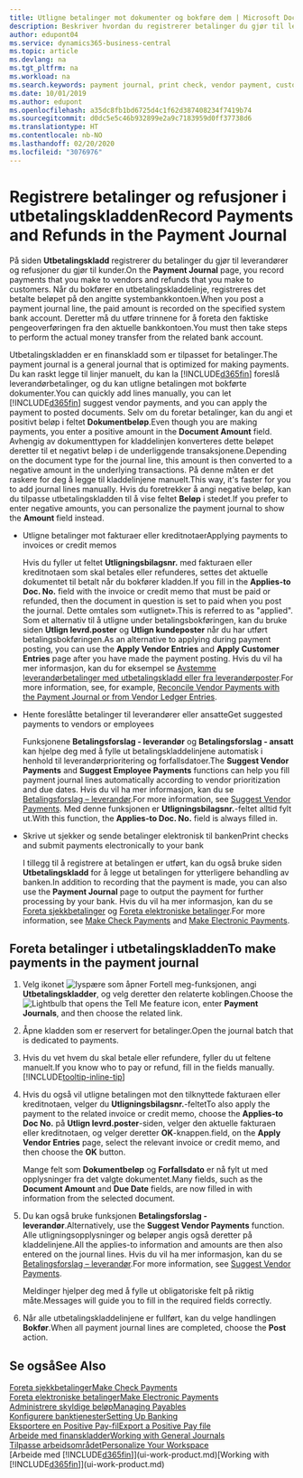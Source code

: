```yaml
---
title: Utligne betalinger mot dokumenter og bokføre dem | Microsoft Docs
description: Beskriver hvordan du registrerer betalinger du gjør til leverandører og refusjoner du gjør til kunder.
author: edupont04
ms.service: dynamics365-business-central
ms.topic: article
ms.devlang: na
ms.tgt_pltfrm: na
ms.workload: na
ms.search.keywords: payment journal, print check, vendor payment, customer refund, creditor, debt, balance due, AP
ms.date: 10/01/2019
ms.author: edupont
ms.openlocfilehash: a35dc8fb1bd6725d4c1f62d387408234f7419b74
ms.sourcegitcommit: d0dc5e5c46b932899e2a9c7183959d0ff37738d6
ms.translationtype: HT
ms.contentlocale: nb-NO
ms.lasthandoff: 02/20/2020
ms.locfileid: "3076976"
---
```

# <a name="record-payments-and-refunds-in-the-payment-journal"></a><span data-ttu-id="75b44-103">Registrere betalinger og refusjoner i utbetalingskladden</span><span class="sxs-lookup"><span data-stu-id="75b44-103">Record Payments and Refunds in the Payment Journal</span></span>

<span data-ttu-id="75b44-104">På siden **Utbetalingskladd** registrerer du betalinger du gjør til leverandører og refusjoner du gjør til kunder.</span><span class="sxs-lookup"><span data-stu-id="75b44-104">On the **Payment Journal** page, you record payments that you make to vendors and refunds that you make to customers.</span></span> <span data-ttu-id="75b44-105">Når du bokfører en utbetalingskladdelinje, registreres det betalte beløpet på den angitte systembankkontoen.</span><span class="sxs-lookup"><span data-stu-id="75b44-105">When you post a payment journal line, the paid amount is recorded on the specified system bank account.</span></span> <span data-ttu-id="75b44-106">Deretter må du utføre trinnene for å foreta den faktiske pengeoverføringen fra den aktuelle bankkontoen.</span><span class="sxs-lookup"><span data-stu-id="75b44-106">You must then take steps to perform the actual money transfer from the related bank account.</span></span>  

<span data-ttu-id="75b44-107">Utbetalingskladden er en finanskladd som er tilpasset for betalinger.</span><span class="sxs-lookup"><span data-stu-id="75b44-107">The payment journal is a general journal that is optimized for making payments.</span></span> <span data-ttu-id="75b44-108">Du kan raskt legge til linjer manuelt, du kan la [!INCLUDE[d365fin](includes/d365fin_md.md)] foreslå leverandørbetalinger, og du kan utligne betalingen mot bokførte dokumenter.</span><span class="sxs-lookup"><span data-stu-id="75b44-108">You can quickly add lines manually, you can let [!INCLUDE[d365fin](includes/d365fin_md.md)] suggest vendor payments, and you can apply the payment to posted documents.</span></span> <span data-ttu-id="75b44-109">Selv om du foretar betalinger, kan du angi et positivt beløp i feltet **Dokumentbeløp**.</span><span class="sxs-lookup"><span data-stu-id="75b44-109">Even though you are making payments, you enter a positive amount in the **Document Amount** field.</span></span> <span data-ttu-id="75b44-110">Avhengig av dokumenttypen for kladdelinjen konverteres dette beløpet deretter til et negativt beløp i de underliggende transaksjonene.</span><span class="sxs-lookup"><span data-stu-id="75b44-110">Depending on the document type for the journal line, this amount is then converted to a negative amount in the underlying transactions.</span></span> <span data-ttu-id="75b44-111">På denne måten er det raskere for deg å legge til kladdelinjene manuelt.</span><span class="sxs-lookup"><span data-stu-id="75b44-111">This way, it's faster for you to add journal lines manually.</span></span> <span data-ttu-id="75b44-112">Hvis du foretrekker å angi negative beløp, kan du tilpasse utbetalingskladden til å vise feltet **Beløp** i stedet.</span><span class="sxs-lookup"><span data-stu-id="75b44-112">If you prefer to enter negative amounts, you can personalize the payment journal to show the **Amount** field instead.</span></span>  

- <span data-ttu-id="75b44-113">Utligne betalinger mot fakturaer eller kreditnotaer</span><span class="sxs-lookup"><span data-stu-id="75b44-113">Applying payments to invoices or credit memos</span></span>

    <span data-ttu-id="75b44-114">Hvis du fyller ut feltet **Utligningsbilagsnr.** med fakturaen eller kreditnotaen som skal betales eller refunderes, settes det aktuelle dokumentet til betalt når du bokfører kladden.</span><span class="sxs-lookup"><span data-stu-id="75b44-114">If you fill in the **Applies-to Doc. No.** field with the invoice or credit memo that must be paid or refunded, then the document in question is set to paid when you post the journal.</span></span> <span data-ttu-id="75b44-115">Dette omtales som «utlignet».</span><span class="sxs-lookup"><span data-stu-id="75b44-115">This is referred to as "applied".</span></span> <span data-ttu-id="75b44-116">Som et alternativ til å utligne under betalingsbokføringen, kan du bruke siden **Utlign levrd.poster** og **Utlign kundeposter** når du har utført betalingsbokføringen.</span><span class="sxs-lookup"><span data-stu-id="75b44-116">As an alternative to applying during payment posting, you can use the **Apply Vendor Entries** and **Apply Customer Entries** page after you have made the payment posting.</span></span> <span data-ttu-id="75b44-117">Hvis du vil ha mer informasjon, kan du for eksempel se [Avstemme leverandørbetalinger med utbetalingskladd eller fra leverandørposter](payables-how-apply-purchase-transactions-manually.md).</span><span class="sxs-lookup"><span data-stu-id="75b44-117">For more information, see, for example, [Reconcile Vendor Payments with the Payment Journal or from Vendor Ledger Entries](payables-how-apply-purchase-transactions-manually.md).</span></span>  

- <span data-ttu-id="75b44-118">Hente foreslåtte betalinger til leverandører eller ansatte</span><span class="sxs-lookup"><span data-stu-id="75b44-118">Get suggested payments to vendors or employees</span></span>

    <span data-ttu-id="75b44-119">Funksjonene **Betalingsforslag - leverandør** og **Betalingsforslag - ansatt** kan hjelpe deg med å fylle ut betalingskladdelinjene automatisk i henhold til leverandørprioritering og forfallsdatoer.</span><span class="sxs-lookup"><span data-stu-id="75b44-119">The **Suggest Vendor Payments** and **Suggest Employee Payments** functions can help you fill payment journal lines automatically according to vendor prioritization and due dates.</span></span> <span data-ttu-id="75b44-120">Hvis du vil ha mer informasjon, kan du se [Betalingsforslag – leverandør](payables-how-suggest-vendor-payments.md).</span><span class="sxs-lookup"><span data-stu-id="75b44-120">For more information, see [Suggest Vendor Payments](payables-how-suggest-vendor-payments.md).</span></span> <span data-ttu-id="75b44-121">Med denne funksjonen er **Utligningsbilagsnr.**-feltet alltid fylt ut.</span><span class="sxs-lookup"><span data-stu-id="75b44-121">With this function, the **Applies-to Doc. No.** field is always filled in.</span></span>  

- <span data-ttu-id="75b44-122">Skrive ut sjekker og sende betalinger elektronisk til banken</span><span class="sxs-lookup"><span data-stu-id="75b44-122">Print checks and submit payments electronically to your bank</span></span>

    <span data-ttu-id="75b44-123">I tillegg til å registrere at betalingen er utført, kan du også bruke siden **Utbetalingskladd** for å legge ut betalingen for ytterligere behandling av banken.</span><span class="sxs-lookup"><span data-stu-id="75b44-123">In addition to recording that the payment is made, you can also use the **Payment Journal** page to output the payment for further processing by your bank.</span></span> <span data-ttu-id="75b44-124">Hvis du vil ha mer informasjon, kan du se [Foreta sjekkbetalinger](payables-how-work-checks.md) og [Foreta elektroniske betalinger](finance-make-payments-with-bank-data-conversion-service-or-sepa-credit-transfer.md#exporting-payments-to-a-bank-file).</span><span class="sxs-lookup"><span data-stu-id="75b44-124">For more information, see [Make Check Payments](payables-how-work-checks.md) and [Make Electronic Payments](finance-make-payments-with-bank-data-conversion-service-or-sepa-credit-transfer.md#exporting-payments-to-a-bank-file).</span></span>  

## <a name="to-make-payments-in-the-payment-journal"></a><span data-ttu-id="75b44-125">Foreta betalinger i utbetalingskladden</span><span class="sxs-lookup"><span data-stu-id="75b44-125">To make payments in the payment journal</span></span>

1. <span data-ttu-id="75b44-126">Velg ikonet ![lyspære som åpner Fortell meg-funksjonen](media/ui-search/search_small.png "Fortell hva du vil gjøre"), angi **Utbetalingskladder**, og velg deretter den relaterte koblingen.</span><span class="sxs-lookup"><span data-stu-id="75b44-126">Choose the ![Lightbulb that opens the Tell Me feature](media/ui-search/search_small.png "Tell me what you want to do") icon, enter **Payment Journals**, and then choose the related link.</span></span>
2. <span data-ttu-id="75b44-127">Åpne kladden som er reservert for betalinger.</span><span class="sxs-lookup"><span data-stu-id="75b44-127">Open the journal batch that is dedicated to payments.</span></span>
3. <span data-ttu-id="75b44-128">Hvis du vet hvem du skal betale eller refundere, fyller du ut feltene manuelt.</span><span class="sxs-lookup"><span data-stu-id="75b44-128">If you know who to pay or refund, fill in the fields manually.</span></span> [!INCLUDE[tooltip-inline-tip](includes/tooltip-inline-tip_md.md)]
4. <span data-ttu-id="75b44-129">Hvis du også vil utligne betalingen mot den tilknyttede fakturaen eller kreditnotaen, velger du **Utligningsbilagsnr.**-feltet</span><span class="sxs-lookup"><span data-stu-id="75b44-129">To also apply the payment to the related invoice or credit memo, choose the **Applies-to Doc No.**</span></span> <span data-ttu-id="75b44-130">på **Utlign levrd.poster**-siden, velger den aktuelle fakturaen eller kreditnotaen, og velger deretter **OK**-knappen.</span><span class="sxs-lookup"><span data-stu-id="75b44-130">field, on the **Apply Vendor Entries** page, select the relevant invoice or credit memo, and then choose the **OK** button.</span></span>

    <span data-ttu-id="75b44-131">Mange felt som **Dokumentbeløp** og **Forfallsdato** er nå fylt ut med opplysninger fra det valgte dokumentet.</span><span class="sxs-lookup"><span data-stu-id="75b44-131">Many fields, such as the **Document Amount** and **Due Date** fields, are now filled in with information from the selected document.</span></span>
5. <span data-ttu-id="75b44-132">Du kan også bruke funksjonen **Betalingsforslag - leverandør**.</span><span class="sxs-lookup"><span data-stu-id="75b44-132">Alternatively, use the **Suggest Vendor Payments** function.</span></span> <span data-ttu-id="75b44-133">Alle utligningsopplysninger og beløper angis også deretter på kladdelinjene.</span><span class="sxs-lookup"><span data-stu-id="75b44-133">All the applies-to information and amounts are then also entered on the journal lines.</span></span> <span data-ttu-id="75b44-134">Hvis du vil ha mer informasjon, kan du se [Betalingsforslag – leverandør](payables-how-suggest-vendor-payments.md).</span><span class="sxs-lookup"><span data-stu-id="75b44-134">For more information, see [Suggest Vendor Payments](payables-how-suggest-vendor-payments.md).</span></span>

    <span data-ttu-id="75b44-135">Meldinger hjelper deg med å fylle ut obligatoriske felt på riktig måte.</span><span class="sxs-lookup"><span data-stu-id="75b44-135">Messages will guide you to fill in the required fields correctly.</span></span>
6.  <span data-ttu-id="75b44-136">Når alle utbetalingskladdelinjene er fullført, kan du velge handlingen **Bokfør**.</span><span class="sxs-lookup"><span data-stu-id="75b44-136">When all payment journal lines are completed, choose the **Post** action.</span></span>

## <a name="see-also"></a><span data-ttu-id="75b44-137">Se også</span><span class="sxs-lookup"><span data-stu-id="75b44-137">See Also</span></span>
[<span data-ttu-id="75b44-138">Foreta sjekkbetalinger</span><span class="sxs-lookup"><span data-stu-id="75b44-138">Make Check Payments</span></span>](payables-how-work-checks.md)  
[<span data-ttu-id="75b44-139">Foreta elektroniske betalinger</span><span class="sxs-lookup"><span data-stu-id="75b44-139">Make Electronic Payments</span></span>](finance-make-payments-with-bank-data-conversion-service-or-sepa-credit-transfer.md#exporting-payments-to-a-bank-file)  
[<span data-ttu-id="75b44-140">Administrere skyldige beløp</span><span class="sxs-lookup"><span data-stu-id="75b44-140">Managing Payables</span></span>](payables-manage-payables.md)  
[<span data-ttu-id="75b44-141">Konfigurere banktjenester</span><span class="sxs-lookup"><span data-stu-id="75b44-141">Setting Up Banking</span></span>](bank-setup-banking.md)  
[<span data-ttu-id="75b44-142">Eksportere en Positive Pay-fil</span><span class="sxs-lookup"><span data-stu-id="75b44-142">Export a Positive Pay file</span></span>](finance-how-positive-pay.md)  
[<span data-ttu-id="75b44-143">Arbeide med finanskladder</span><span class="sxs-lookup"><span data-stu-id="75b44-143">Working with General Journals</span></span>](ui-work-general-journals.md)  
[<span data-ttu-id="75b44-144">Tilpasse arbeidsområdet</span><span class="sxs-lookup"><span data-stu-id="75b44-144">Personalize Your Workspace</span></span>](ui-personalization-user.md)  
<span data-ttu-id="75b44-145">[Arbeide med [!INCLUDE[d365fin](includes/d365fin_md.md)]](ui-work-product.md)</span><span class="sxs-lookup"><span data-stu-id="75b44-145">[Working with [!INCLUDE[d365fin](includes/d365fin_md.md)]](ui-work-product.md)</span></span>  
